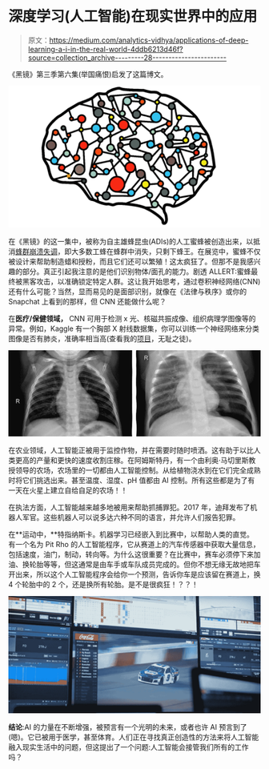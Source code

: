 # 深度学习(人工智能)在现实世界中的应用

> 原文：<https://medium.com/analytics-vidhya/applications-of-deep-learning-a-i-in-the-real-world-4ddb6213d46f?source=collection_archive---------28----------------------->

《黑镜》第三季第六集(举国痛恨)启发了这篇博文。

![](img/4cb81cea53317a1a48ed57d7e3c687d4.png)

在《黑镜》的这一集中，被称为自主雄蜂昆虫(ADIs)的人工蜜蜂被创造出来，以抵消[蜂群崩溃失调](https://en.wikipedia.org/wiki/Colony_collapse_disorder)，即大多数工蜂在蜂群中消失，只剩下蜂王。在展览中，蜜蜂不仅被设计来帮助制造蜡和授粉，而且它们还可以繁殖！这太疯狂了。但那不是我感兴趣的部分。真正引起我注意的是他们识别物体/面孔的能力。剧透 ALLERT:蜜蜂最终被黑客攻击，以准确锁定特定人群。这让我开始思考，通过卷积神经网络(CNN)还有什么可能？当然，显而易见的是面部识别，就像在《法律与秩序》或你的 Snapchat 上看到的那样，但 CNN 还能做什么呢？

在**医疗/保健领域，** CNN 可用于检测 x 光、核磁共振成像、组织病理学图像等的异常。例如，Kaggle 有一个胸部 X 射线数据集，你可以训练一个神经网络来分类图像是否有肺炎，准确率相当高(查看我的[项目](https://github.com/roydipta/xray_pneumonia)，无耻之徒)。

![](img/898889e65876b28752457922586a1210.png)

在农业领域，人工智能正被用于监控作物，并在需要时随时喷洒。这有助于以比人类更高的产量和更快的速度收割庄稼。在阿姆斯特丹，有一个由利奥·马切里斯教授领导的农场，农场里的一切都由人工智能控制。从给植物浇水到在它们完全成熟时将它们挑选出来。甚至温度、湿度、pH 值都由 AI 控制。所有这些都是为了有一天在火星上建立自给自足的农场！！

在执法方面，人工智能越来越多地被用来帮助抓捕罪犯。2017 年，迪拜发布了机器人军官。这些机器人可以说多达六种不同的语言，并允许人们报告犯罪。

在**运动中，**特指纳斯卡。机器学习已经嵌入到比赛中，以帮助人类的直觉。有一个名为 Pit Rho 的人工智能程序，它从赛道上的汽车传感器中获取大量信息，包括速度，油门，制动，转向等。为什么这很重要？在比赛中，赛车必须停下来加油、换轮胎等等，但这通常是由车手或车队成员完成的。但你不想无缘无故地把车开出来，所以这个人工智能程序会给你一个预测，告诉你车是应该留在赛道上，换 4 个轮胎中的 2 个，还是换所有轮胎。是不是很疯狂！？？！

![](img/6aa6f07d3afd033b97b393b8049c7e64.png)

**结论**:AI 的力量在不断增强，被预言有一个光明的未来，或者也许 AI 预言到了(嗯)。它已被用于医学，甚至体育。人们正在寻找真正创造性的方法来将人工智能融入现实生活中的问题，但这提出了一个问题:人工智能会接管我们所有的工作吗？